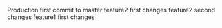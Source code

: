 Production first commit to master
feature2 first changes
feature2 second changes
feature1 first changes
